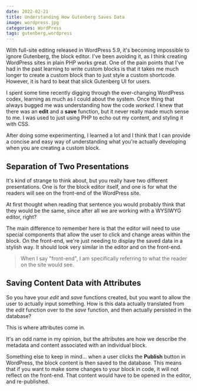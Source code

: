 ```yaml
---
date: 2022-02-21
title: Understanding How Gutenberg Saves Data
image: wordpress.jpg
categories: WordPress
tags: gutenberg,wordpress
---
```


With full-site editing released in WordPress 5.9, it's becoming 
impossible to ignore Gutenberg, the block editor.  I've been avoiding
it, as I think creating WordPress sites in plain PHP works great.
One of the pain points that I've had in the past learning to write
custom blocks is that it takes me much longer to create a custom block
than to just style a custom shortcode.  However, it is hard to beat
that slick Gutenberg UI for users.

I spent some time recently digging through the ever-changing WordPress
codex, learning as much as I could about the system.  Once thing that 
always bugged me was understanding how the code *worked*.  I knew that
there was an **edit** and a **save** function, but it never really
made much sense to me.  I was used to just using PHP to echo out my content,
and styling it with CSS.  

After doing some experimenting, I learned a lot and I think that I can provide
a concise and easy way of understanding what you're actually developing
when you are creating a custom block.

## Separation of Two Presentations

It's kind of strange to think about, but you really have two different 
presentations.  One is for the block editor itself, and one is for what
the readers will see on the front-end of the WordPress site.  

At first thought when reading that sentence you would probably think that
they would be the same, since after all we are working with a WYSIWYG
editor, right?

The main difference to remember here is that the editor will need to 
use special components that allow the user to click and change areas
within the block.  On the front-end, we're just needing to display
the saved data in a stylish way.  It should look very similar in the
editor and on the front-end.

> When I say "front-end", I am specifically referring to what the reader
> on the site would see.

## Saving Content Data with Attributes

So you have your *edit* and *save* functions created, but you want
to allow the user to actually input something.  How is this data
actually translated from the *edit* function over to the *save*
function, and then actually persisted in the database?

This is where attributes come in.

It's an odd name in my opinion, but the attributes are how we
describe the metadata and content associated with an individual
block.



Something else to keep in mind... when a user clicks the **Publish**
button in WordPress, the block content is then saved to the database.
This means that if you want to make some changes to your block in code,
it will not reflect on the front-end.  That content would have to be
opened in the editor, and re-published.
